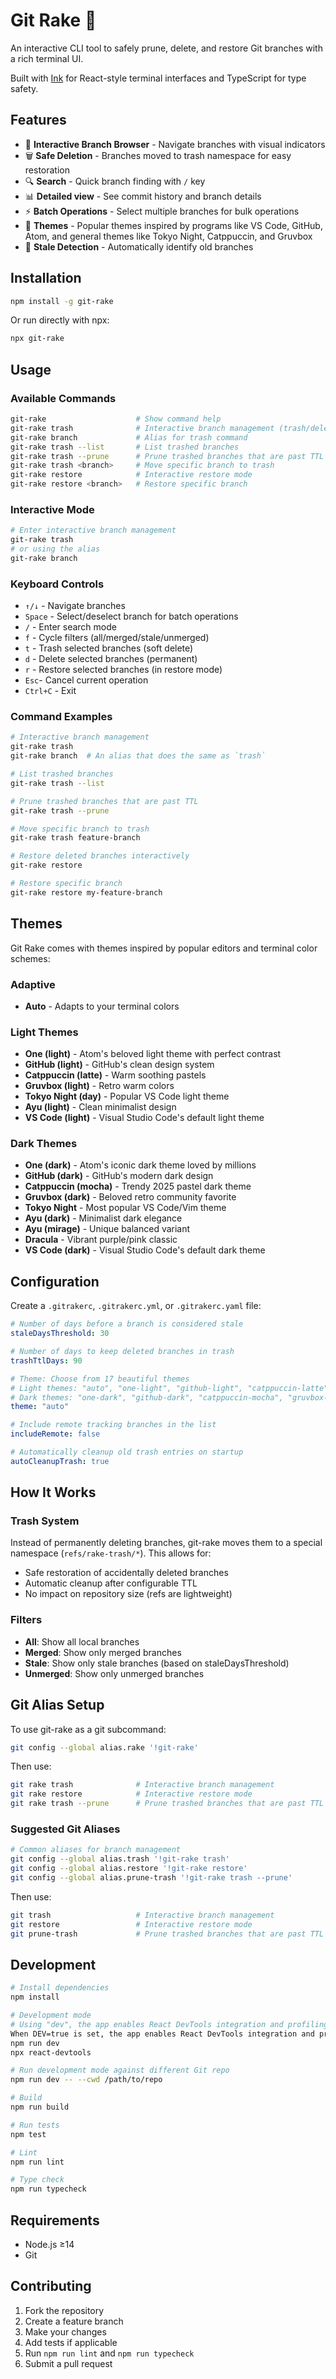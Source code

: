 # Git Rake 🍂

An interactive CLI tool to safely prune, delete, and restore Git branches with a rich terminal UI.

Built with [Ink](https://github.com/vadimdemedes/ink) for React-style terminal interfaces and TypeScript for type safety.

## Features

- 🎯 **Interactive Branch Browser** - Navigate branches with visual indicators
- 🗑️ **Safe Deletion** - Branches moved to trash namespace for easy restoration
- 🔍 **Search** - Quick branch finding with `/` key
- 📊 **Detailed view** - See commit history and branch details
- ⚡ **Batch Operations** - Select multiple branches for bulk operations
- 🎨 **Themes** - Popular themes inspired by programs like VS Code, GitHub, Atom, and general themes like Tokyo Night, Catppuccin, and Gruvbox
- 📅 **Stale Detection** - Automatically identify old branches

## Installation

```bash
npm install -g git-rake
```

Or run directly with npx:
```bash
npx git-rake
```

## Usage

### Available Commands
```bash
git-rake                    # Show command help
git-rake trash              # Interactive branch management (trash/delete)
git-rake branch             # Alias for trash command
git-rake trash --list       # List trashed branches
git-rake trash --prune      # Prune trashed branches that are past TTL
git-rake trash <branch>     # Move specific branch to trash
git-rake restore            # Interactive restore mode
git-rake restore <branch>   # Restore specific branch
```

### Interactive Mode
```bash
# Enter interactive branch management
git-rake trash
# or using the alias
git-rake branch
```

### Keyboard Controls
- `↑/↓` - Navigate branches
- `Space` - Select/deselect branch for batch operations
- `/` - Enter search mode
- `f` - Cycle filters (all/merged/stale/unmerged)
- `t` - Trash selected branches (soft delete)
- `d` - Delete selected branches (permanent)
- `r` - Restore selected branches (in restore mode)
- `Esc`- Cancel current operation
- `Ctrl+C` - Exit

### Command Examples

```bash
# Interactive branch management
git-rake trash
git-rake branch  # An alias that does the same as `trash`

# List trashed branches
git-rake trash --list

# Prune trashed branches that are past TTL
git-rake trash --prune

# Move specific branch to trash
git-rake trash feature-branch

# Restore deleted branches interactively
git-rake restore

# Restore specific branch
git-rake restore my-feature-branch
```

## Themes

Git Rake comes with themes inspired by popular editors and terminal color schemes:

### Adaptive
- **Auto** - Adapts to your terminal colors

### Light Themes
- **One (light)** - Atom's beloved light theme with perfect contrast
- **GitHub (light)** - GitHub's clean design system
- **Catppuccin (latte)** - Warm soothing pastels
- **Gruvbox (light)** - Retro warm colors
- **Tokyo Night (day)** - Popular VS Code light theme
- **Ayu (light)** - Clean minimalist design
- **VS Code (light)** - Visual Studio Code's default light theme

### Dark Themes
- **One (dark)** - Atom's iconic dark theme loved by millions
- **GitHub (dark)** - GitHub's modern dark design
- **Catppuccin (mocha)** - Trendy 2025 pastel dark theme
- **Gruvbox (dark)** - Beloved retro community favorite
- **Tokyo Night** - Most popular VS Code/Vim theme
- **Ayu (dark)** - Minimalist dark elegance
- **Ayu (mirage)** - Unique balanced variant
- **Dracula** - Vibrant purple/pink classic
- **VS Code (dark)** - Visual Studio Code's default dark theme

## Configuration

Create a `.gitrakerc`, `.gitrakerc.yml`, or `.gitrakerc.yaml` file:

```yaml
# Number of days before a branch is considered stale
staleDaysThreshold: 30

# Number of days to keep deleted branches in trash
trashTtlDays: 90

# Theme: Choose from 17 beautiful themes
# Light themes: "auto", "one-light", "github-light", "catppuccin-latte", "gruvbox-light", "tokyo-night-day", "ayu-light", "vscode-light"
# Dark themes: "one-dark", "github-dark", "catppuccin-mocha", "gruvbox-dark", "tokyo-night", "ayu-dark", "ayu-mirage", "dracula", "vscode-dark"
theme: "auto"

# Include remote tracking branches in the list
includeRemote: false

# Automatically cleanup old trash entries on startup
autoCleanupTrash: true
```

## How It Works

### Trash System
Instead of permanently deleting branches, git-rake moves them to a special namespace (`refs/rake-trash/*`). This allows for:
- Safe restoration of accidentally deleted branches
- Automatic cleanup after configurable TTL
- No impact on repository size (refs are lightweight)

### Filters
- **All**: Show all local branches
- **Merged**: Show only merged branches
- **Stale**: Show only stale branches (based on staleDaysThreshold)
- **Unmerged**: Show only unmerged branches

## Git Alias Setup

To use git-rake as a git subcommand:

```bash
git config --global alias.rake '!git-rake'
```

Then use:
```bash
git rake trash              # Interactive branch management
git rake restore            # Interactive restore mode
git rake trash --prune      # Prune trashed branches that are past TTL
```

### Suggested Git Aliases

```bash
# Common aliases for branch management
git config --global alias.trash '!git-rake trash'
git config --global alias.restore '!git-rake restore'
git config --global alias.prune-trash '!git-rake trash --prune'
```

Then use:
```bash
git trash                   # Interactive branch management
git restore                 # Interactive restore mode
git prune-trash             # Prune trashed branches that are past TTL
```

## Development

```bash
# Install dependencies
npm install

# Development mode
# Using "dev", the app enables React DevTools integration and profiling.
When DEV=true is set, the app enables React DevTools integration and profiling.
npm run dev
npx react-devtools

# Run development mode against different Git repo
npm run dev -- --cwd /path/to/repo

# Build
npm run build

# Run tests
npm test

# Lint
npm run lint

# Type check
npm run typecheck
```

## Requirements

- Node.js ≥14
- Git

## Contributing

1. Fork the repository
2. Create a feature branch
3. Make your changes
4. Add tests if applicable
5. Run `npm run lint` and `npm run typecheck`
6. Submit a pull request

